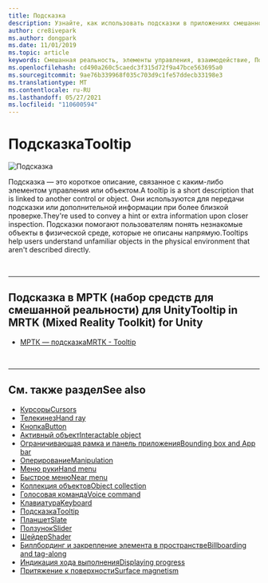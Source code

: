 ```yaml
---
title: Подсказка
description: Узнайте, как использовать подсказки в приложениях смешанной реальности, которые являются краткими описаниями, связанными с другим элементом управления или объектом.
author: cre8ivepark
ms.author: dongpark
ms.date: 11/01/2019
ms.topic: article
keywords: Смешанная реальность, элементы управления, взаимодействие, Пользовательский интерфейс, UX, гарнитура смешанной реальности, гарнитура Windows Mixed Reality, гарнитура виртуальной реальности, HoloLens, подсказка, МРТК, набор средств смешанной реальности
ms.openlocfilehash: cd490a260c5caedc3f315d72f9a47bce563695a0
ms.sourcegitcommit: 9ae76b339968f035c703d9c1fe57ddecb33198e3
ms.translationtype: MT
ms.contentlocale: ru-RU
ms.lasthandoff: 05/27/2021
ms.locfileid: "110600594"
---
```

# <a name="tooltip"></a><span data-ttu-id="234fd-104">Подсказка</span><span class="sxs-lookup"><span data-stu-id="234fd-104">Tooltip</span></span>

![Подсказка](images/UX_Hero_Tooltip.jpg)

<span data-ttu-id="234fd-106">Подсказка — это короткое описание, связанное с каким-либо элементом управления или объектом.</span><span class="sxs-lookup"><span data-stu-id="234fd-106">A tooltip is a short description that is linked to another control or object.</span></span> <span data-ttu-id="234fd-107">Они используются для передачи подсказки или дополнительной информации при более близкой проверке.</span><span class="sxs-lookup"><span data-stu-id="234fd-107">They're used to convey a hint or extra information upon closer inspection.</span></span> <span data-ttu-id="234fd-108">Подсказки помогают пользователям понять незнакомые объекты в физической среде, которые не описаны напрямую.</span><span class="sxs-lookup"><span data-stu-id="234fd-108">Tooltips help users understand unfamiliar objects in the physical environment that aren't described directly.</span></span> 

<br>

---

## <a name="tooltip-in-mrtk-mixed-reality-toolkit-for-unity"></a><span data-ttu-id="234fd-109">Подсказка в МРТК (набор средств для смешанной реальности) для Unity</span><span class="sxs-lookup"><span data-stu-id="234fd-109">Tooltip in MRTK (Mixed Reality Toolkit) for Unity</span></span>

* [<span data-ttu-id="234fd-110">МРТК — подсказка</span><span class="sxs-lookup"><span data-stu-id="234fd-110">MRTK - Tooltip</span></span>](/windows/mixed-reality/mrtk-unity/features/ux-building-blocks/tooltip)

<br>

---

## <a name="see-also"></a><span data-ttu-id="234fd-111">См. также раздел</span><span class="sxs-lookup"><span data-stu-id="234fd-111">See also</span></span>

* [<span data-ttu-id="234fd-112">Курсоры</span><span class="sxs-lookup"><span data-stu-id="234fd-112">Cursors</span></span>](cursors.md)
* [<span data-ttu-id="234fd-113">Телекинез</span><span class="sxs-lookup"><span data-stu-id="234fd-113">Hand ray</span></span>](point-and-commit.md)
* [<span data-ttu-id="234fd-114">Кнопка</span><span class="sxs-lookup"><span data-stu-id="234fd-114">Button</span></span>](button.md)
* [<span data-ttu-id="234fd-115">Активный объект</span><span class="sxs-lookup"><span data-stu-id="234fd-115">Interactable object</span></span>](interactable-object.md)
* [<span data-ttu-id="234fd-116">Ограничивающая рамка и панель приложения</span><span class="sxs-lookup"><span data-stu-id="234fd-116">Bounding box and App bar</span></span>](app-bar-and-bounding-box.md)
* [<span data-ttu-id="234fd-117">Оперирование</span><span class="sxs-lookup"><span data-stu-id="234fd-117">Manipulation</span></span>](direct-manipulation.md)
* [<span data-ttu-id="234fd-118">Меню руки</span><span class="sxs-lookup"><span data-stu-id="234fd-118">Hand menu</span></span>](hand-menu.md)
* [<span data-ttu-id="234fd-119">Быстрое меню</span><span class="sxs-lookup"><span data-stu-id="234fd-119">Near menu</span></span>](near-menu.md)
* [<span data-ttu-id="234fd-120">Коллекция объектов</span><span class="sxs-lookup"><span data-stu-id="234fd-120">Object collection</span></span>](object-collection.md)
* [<span data-ttu-id="234fd-121">Голосовая команда</span><span class="sxs-lookup"><span data-stu-id="234fd-121">Voice command</span></span>](voice-input.md)
* [<span data-ttu-id="234fd-122">Клавиатура</span><span class="sxs-lookup"><span data-stu-id="234fd-122">Keyboard</span></span>](keyboard.md)
* [<span data-ttu-id="234fd-123">Подсказка</span><span class="sxs-lookup"><span data-stu-id="234fd-123">Tooltip</span></span>](tooltip.md)
* [<span data-ttu-id="234fd-124">Планшет</span><span class="sxs-lookup"><span data-stu-id="234fd-124">Slate</span></span>](slate.md)
* [<span data-ttu-id="234fd-125">Ползунок</span><span class="sxs-lookup"><span data-stu-id="234fd-125">Slider</span></span>](slider.md)
* [<span data-ttu-id="234fd-126">Шейдер</span><span class="sxs-lookup"><span data-stu-id="234fd-126">Shader</span></span>](shader.md)
* [<span data-ttu-id="234fd-127">Биллбординг и закрепление элемента в пространстве</span><span class="sxs-lookup"><span data-stu-id="234fd-127">Billboarding and tag-along</span></span>](billboarding-and-tag-along.md)
* [<span data-ttu-id="234fd-128">Индикация хода выполнения</span><span class="sxs-lookup"><span data-stu-id="234fd-128">Displaying progress</span></span>](progress.md)
* [<span data-ttu-id="234fd-129">Притяжение к поверхности</span><span class="sxs-lookup"><span data-stu-id="234fd-129">Surface magnetism</span></span>](surface-magnetism.md)